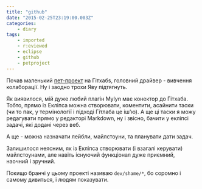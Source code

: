 ```yaml
---
title: "github"
date: "2015-02-25T23:19:00.003Z"
categories:
    - diary
tags:
    - imported
    - r:eviewed
    - eclipse
    - github
    - petproject
---
```


Почав маленький [пет-проект](https://github.com/disfinder/forest) на Гітхабs, головний драйвер - вивчення колаборації. Ну і заодно трохи Яву підтягнуть.
<!--more-->
Як виявилося, мій дуже любий плагін Mylyn має конектор до Гітхаба. Тобто, прямо із Екліпса можна створювати, коментити, асайнити таски (чи то пак,  у термінології і підході Гітлаба це іш'ю). А ще ці таски я можу редагувати прямо у редакторі Markdown, ну і звісно, бачити у екліпсі задачі, які додані через веб.  

А ще - можна назначати лейбли, майлстоуни, та планувати дати задач.  

Залишилося неясним, як із Екліпса створювати (і взагалі керувати) майлстоунами, але навіть існуючий функціонал дуже приємний, наочний і зручний.  

Покищо бранчі у цьому проекті називаю `dev/shame/*`, бо соромно і самому дивиться, і людям показувати.
